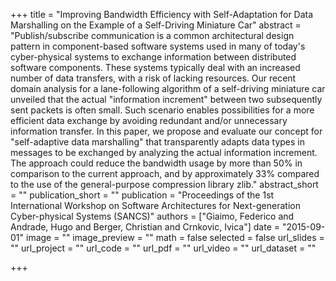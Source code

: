 +++
title = "Improving Bandwidth Efficiency with Self-Adaptation for Data Marshalling on the Example of a Self-Driving Miniature Car"
abstract = "Publish/subscribe communication is a common architectural design pattern in component-based software systems used in many of today's cyber-physical systems to exchange information between distributed software components. These systems typically deal with an increased number of data transfers, with a risk of lacking resources. Our recent domain analysis for a lane-following algorithm of a self-driving miniature car unveiled that the actual "information increment" between two subsequently sent packets is often small. Such scenario enables possibilities for a more efficient data exchange by avoiding redundant and/or unnecessary information transfer. In this paper, we propose and evaluate our concept for "self-adaptive data marshalling" that transparently adapts data types in messages to be exchanged by analyzing the actual information increment. The approach could reduce the bandwidth usage by more than 50% in comparison to the current approach, and by approximately 33% compared to the use of the general-purpose compression library zlib."
abstract_short = ""
publication_short = ""
publication = "Proceedings of the 1st International Workshop on Software Architectures for Next-generation Cyber-physical Systems (SANCS)"
authors = ["Giaimo, Federico and Andrade, Hugo and Berger, Christian and Crnkovic, Ivica"]
date = "2015-09-01"
image = ""
image_preview = ""
math = false
selected = false
url_slides = ""
url_project = ""
url_code = ""
url_pdf = ""
url_video = ""
url_dataset = ""

+++

